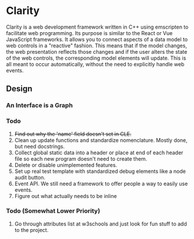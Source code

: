 # Clarity

Clarity is a web development framework written in C++ using emscripten to facilitate web programming. Its purpose is similar to the React or Vue JavaScript frameworks. It allows you to connect aspects of a data model to web controls in a "reactive" fashion. This means that if the model changes, the web presentation reflects those changes and if the user alters the state of the web controls, the corresponding model elements will update. This is all meant to occur automatically, without the need to explicitly handle web events.

## Design

### An Interface is a Graph

### Todo ###

1. ~~Find out why the 'name' field doesn't set in CLE.~~
3. Clean up update functions and standardize nomenclature. Mostly done, but need docstrings.
4. Collect global static data into a header or place at end of each header file so each new program doesn't need to create them.
5. Delete or disable unimplemented features.
6. Set up real test template with standardized debug elements like a node audit button.
7. Event API. We still need a framework to offer people a way to easily use events.
8. Figure out what actually needs to be inline

### Todo (Somewhat Lower Priority) ###
1. Go through attributes list at w3schools and just look for fun stuff to add to the project.
